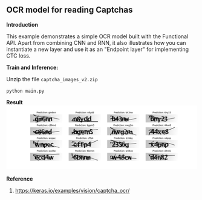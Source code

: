 ## OCR model for reading Captchas

**Introduction**

This example demonstrates a simple OCR model built
with the Functional API. Apart from combining CNN
and RNN, it also illustrates how you can instantiate
a new layer and use it as an "Endpoint layer" for
implementing CTC loss. 



**Train and Inference:**

Unzip the file `captcha_images_v2.zip`

    python main.py

**Result**
![](out.png)

**Reference**
1. https://keras.io/examples/vision/captcha_ocr/